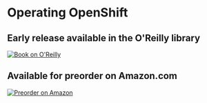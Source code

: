 # Operating OpenShift

## Early release available in the O'Reilly library

[![Book on O'Reilly](https://learning.oreilly.com/library/cover/9781098106386/250w/)](https://www.oreilly.com/library/view/operating-openshift/9781098106386/)

## Available for preorder on Amazon.com

[![Preorder on Amazon](https://images-na.ssl-images-amazon.com/images/I/51e9Njx0HrL._SX379_BO1,204,203,200_.jpg)](https://www.amazon.com/-/de/dp/1098106393/ref=sr_1_1?__mk_de_DE=%C3%85M%C3%85%C5%BD%C3%95%C3%91&crid=3FZJXE9MA0RWI&keywords=operating+openshift&qid=1653031067&sprefix=operating+openshif%2Caps%2C165&sr=8-1)
